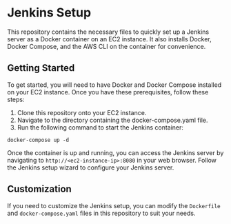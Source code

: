 # Jenkins Setup
This repository contains the necessary files to quickly set up a Jenkins server as a Docker container on an EC2 instance.
It also installs Docker, Docker Compose, and the AWS CLI on the container for convenience.

## Getting Started
To get started, you will need to have Docker and Docker Compose installed on your EC2 instance. Once you have these prerequisites, follow these steps:

1. Clone this repository onto your EC2 instance.
2. Navigate to the directory containing the docker-compose.yaml file.
3. Run the following command to start the Jenkins container: 
```
docker-compose up -d
```
Once the container is up and running, you can access the Jenkins server by navigating to `http://<ec2-instance-ip>:8080` in your web browser.
Follow the Jenkins setup wizard to configure your Jenkins server.

## Customization
If you need to customize the Jenkins setup, you can modify the `Dockerfile` and `docker-compose.yaml` files in this repository to suit your needs.
